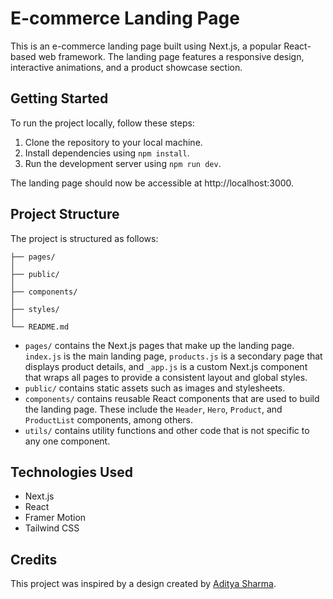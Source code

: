 # E-commerce Landing Page

This is an e-commerce landing page built using Next.js, a popular React-based web framework. The landing page features a responsive design, interactive animations, and a product showcase section.

## Getting Started

To run the project locally, follow these steps:

1. Clone the repository to your local machine.
2. Install dependencies using `npm install`.
3. Run the development server using `npm run dev`.

The landing page should now be accessible at http://localhost:3000.

## Project Structure

The project is structured as follows:

```
├── pages/
│   
├── public/
│   
├── components/
│   
├── styles/
│   
└── README.md
```

- `pages/` contains the Next.js pages that make up the landing page. `index.js` is the main landing page, `products.js` is a secondary page that displays product details, and `_app.js` is a custom Next.js component that wraps all pages to provide a consistent layout and global styles.
- `public/` contains static assets such as images and stylesheets.
- `components/` contains reusable React components that are used to build the landing page. These include the `Header`, `Hero`, `Product`, and `ProductList` components, among others.
- `utils/` contains utility functions and other code that is not specific to any one component.

## Technologies Used

- Next.js
- React
- Framer Motion
- Tailwind CSS

## Credits

This project was inspired by a design created by [Aditya Sharma](https://adityanext.vercel.com). 

